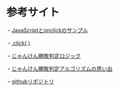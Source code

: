 # 参考サイト

・[JavaScriptとonclickのサンプル](https://itsakura.com/js-onclick)  

・[.click( )](https://www.jquerystudy.info/reference/events/click.html)  

・[じゃんけん勝敗判定ロジック](https://ameblo.jp/kusamaru08/entry-12658586312.html)  

・[じゃんけん勝敗判定アルゴリズムの思い出](https://staku.designbits.jp/check-janken/)  

・[githubリポジトリ](https://github.com/AlikaEgawa/nachan)  

